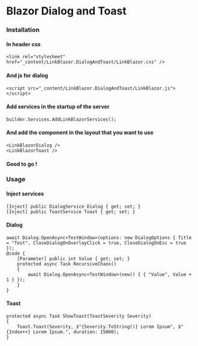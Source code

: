 ﻿# Blazor Dialog and Toast

### Installation

#### In header css

	<link rel="stylesheet" href="_content/LinkBlazor.DialogAndToast/LinkBlazor.css" />

#### And js for dialog 

	<script src="_content/LinkBlazor.DialogAndToast/LinkBlazor.js"></script>

#### Add services in the startup of the server

	builder.Services.AddLinkBlazorServices();

#### And add the component in the layout that you want to use

	<LinkBlazorDialog />
	<LinkBlazorToast />

#### Good to go !

### Usage

#### Inject services

	[Inject] public DialogService Dialog { get; set; }
    [Inject] public ToastService Toast { get; set; }

#### Dialog

	await Dialog.OpenAsync<TestWindow>(options: new DialogOptions { Title = "Test", CloseDialogOnOverlayClick = true, CloseDialogOnEsc = true });
	@code {
		[Parameter] public int Value { get; set; }
		protected async Task RecursiveChaos()
		{
			await Dialog.OpenAsync<TestWindow>(new() { { "Value", Value + 1 } });
		}
	}

#### Toast

    protected async Task ShowToast(ToastSeverity Severity)
    {
        Toast.Toast(Severity, $"{Severity.ToString()} Lorem Ipsum", $"{Index++} Lorem Ipsum.", duration: 15000);
    }